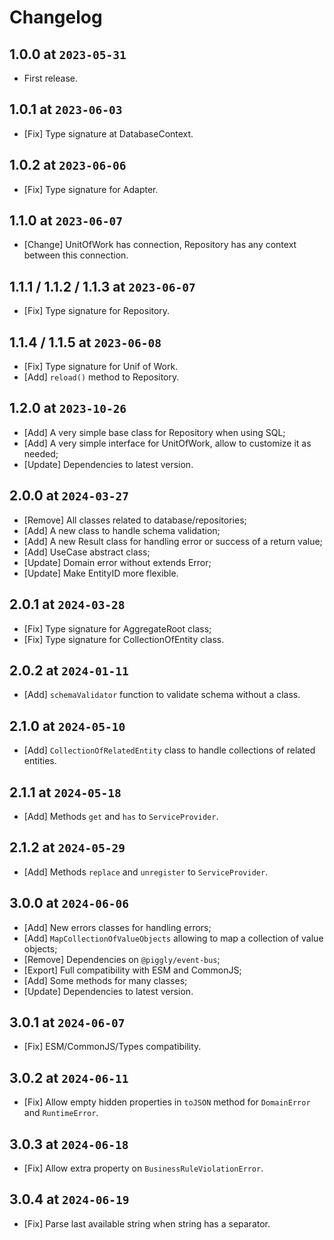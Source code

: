 # Changelog

## 1.0.0 at `2023-05-31`

* First release.

## 1.0.1 at `2023-06-03`

* [Fix] Type signature at DatabaseContext.

## 1.0.2 at `2023-06-06`

* [Fix] Type signature for Adapter.

## 1.1.0 at `2023-06-07`

* [Change] UnitOfWork has connection, Repository has any context between this connection.

## 1.1.1 / 1.1.2 / 1.1.3 at `2023-06-07`

* [Fix] Type signature for Repository.

## 1.1.4 / 1.1.5 at `2023-06-08`

* [Fix] Type signature for Unif of Work.
* [Add] `reload()` method to Repository.

## 1.2.0 at `2023-10-26`

* [Add] A very simple base class for Repository when using SQL;
* [Add] A very simple interface for UnitOfWork, allow to customize it as needed;
* [Update] Dependencies to latest version.

## 2.0.0 at `2024-03-27`

* [Remove] All classes related to database/repositories;
* [Add] A new class to handle schema validation;
* [Add] A new Result class for handling error or success of a return value;
* [Add] UseCase abstract class;
* [Update] Domain error without extends Error;
* [Update] Make EntityID more flexible.

## 2.0.1 at `2024-03-28`

* [Fix] Type signature for AggregateRoot class;
* [Fix] Type signature for CollectionOfEntity class.

## 2.0.2 at `2024-01-11`

* [Add] `schemaValidator` function to validate schema without a class.

## 2.1.0 at `2024-05-10`

* [Add] `CollectionOfRelatedEntity` class to handle collections of related entities.

## 2.1.1 at `2024-05-18`

* [Add] Methods `get` and `has` to `ServiceProvider`.

## 2.1.2 at `2024-05-29`

* [Add] Methods `replace` and `unregister` to `ServiceProvider`.

## 3.0.0 at `2024-06-06`

* [Add] New errors classes for handling errors;
* [Add] `MapCollectionOfValueObjects` allowing to map a collection of value objects;
* [Remove] Dependencies on `@piggly/event-bus`;
* [Export] Full compatibility with ESM and CommonJS;
* [Add] Some methods for many classes;
* [Update] Dependencies to latest version.

## 3.0.1 at `2024-06-07`

* [Fix] ESM/CommonJS/Types compatibility.

## 3.0.2 at `2024-06-11`

* [Fix] Allow empty hidden properties in `toJSON` method for `DomainError` and `RuntimeError`.

## 3.0.3 at `2024-06-18`

* [Fix] Allow extra property on `BusinessRuleViolationError`.

## 3.0.4 at `2024-06-19`

* [Fix] Parse last available string when string has a separator.
